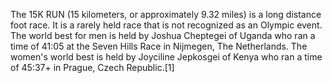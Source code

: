 The 15K RUN (15 kilometers, or approximately 9.32 miles) is a long distance foot race. It is a rarely held race that is not recognized as an Olympic event. The world best for men is held by Joshua Cheptegei of Uganda who ran a time of 41:05 at the Seven Hills Race in Nijmegen, The Netherlands. The women's world best is held by Joyciline Jepkosgei of Kenya who ran a time of 45:37+ in Prague, Czech Republic.[1]
